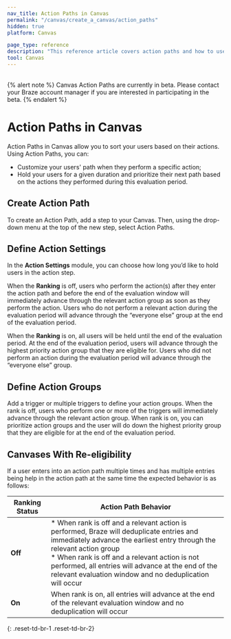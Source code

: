 ```yaml
---
nav_title: Action Paths in Canvas
permalink: "/canvas/create_a_canvas/action_paths"
hidden: true
platform: Canvas

page_type: reference
description: "This reference article covers action paths and how to use them in your Canvases."
tool: Canvas
---
```

<br>
{% alert note %}
Canvas Action Paths are currently in beta. Please contact your Braze account manager if you are interested in participating in the beta.
{% endalert %}

# Action Paths in Canvas

Action Paths in Canvas allow you to sort your users based on their actions. Using Action Paths, you can: 
 
* Customize your users' path when they perform a specific action;
* Hold your users for a given duration and prioritize their next path based on the actions they performed during this evaluation period. 

## Create Action Path

To create an Action Path, add a step to your Canvas. Then, using the drop-down menu at the top of the new step, select Action Paths.

## Define Action Settings 

In the **Action Settings** module, you can choose how long you’d like to hold users in the action step. 

When the **Ranking** is off, users who perform the action(s) after they enter the action path and before the end of the evaluation window will immediately advance through the relevant action group as soon as they perform the action. Users who do not perform a relevant action during the evaluation period will advance through the “everyone else” group at the end of the evaluation period. 

When the **Ranking** is on, all users will be held until the end of the evaluation period. At the end of the evaluation period, users will advance through the highest priority action group that they are eligible for. Users who did not perform an action during the evaluation period will advance through the “everyone else” group. 

## Define Action Groups

Add a trigger or multiple triggers to define your action groups. When the rank is off, users who perform one or more of the triggers will immediately advance through the relevant action group. When rank is on, you can prioritize action groups and the user will do down the highest priority group that they are eligible for at the end of the evaluation period. 

## Canvases With Re-eligibility 

If a user enters into an action path multiple times and has multiple entries being help in the action path at the same time the expected behavior is as follows: 

| Ranking Status | Action Path Behavior |
|---|--------------|
| **Off** | * When rank is off and a relevant action is performed, Braze will deduplicate entries and immediately advance the earliest entry through the relevant action group <br /> * When rank is off and a relevant action is not performed, all entries will advance at the end of the relevant evaluation window and no deduplication will occur |
| **On** | When rank is on, all entries will advance at the end of the relevant evaluation window and no deduplication will occur |

{: .reset-td-br-1 .reset-td-br-2}

